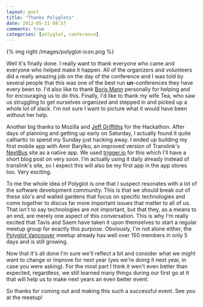 ```yaml
---
layout: post
title: "Thanks Polyglots"
date: 2012-05-31 08:57
comments: true
categories: [polyglot, conference]
---
```


{% img right /images/polyglot-icon.png %}   

Well it's finally done. I really want to thank everyone who came and everyone
who helped make it happen. All of the organizers and volunteers did a really
amazing job on the day of the conference and I was told by several people that
this was one of the best run **un**-conferences they have every been to. I'd
also like to thank [Boris Mann][boris] personally for helping and for
encouraging us to do this. Finally, I'd like to thank my wife Tea, who saw us
struggling to get ourselves organized and stepped in and picked up a whole lot
of slack. I'm not sure I want to picture what it would have been without her
help.

<!--more-->

Another big thanks to Mozilla and [Jeff Griffiths][jeff] for the Hackathon.
After days of planning and getting up early on Saturday, I actually found it
quite cathartic to spend my Sunday just hacking away. I ended up building my
first mobile app with Amir Barylko, an improved version of Translink's
[NextBus](http://nb.translink.ca) site as a native app. We used
[trigger.io](http://trigger.io) for this which I'll have a short blog post on
very soon. I'm actually using it daily already instead of translink's site, so
I expect this will also be my first app in the app stores too. Very exciting.

To me the whole idea of Polyglot is one that I suspect resonates with a lot of
the software development community. This is that we should break out of these
silo's and walled gardens that focus on specific technologies and come together
to discus far more important issues that matter to all of us. That isn't to say
technologies are not important, but that they, as a means to an end, are merely
one aspect of this conversation. This is why I'm really excited that Tavis and
Saem have taken it upon themselves to start a regular meetup group for exactly
this purpose. Obviously, I'm not alone either, the [Polyglot Vancouver](http://www.meetup.com/PolyglotVancouver/) 
meetup already has well over 150 members in only 5 days and is still growing. 

Now that it's all done I'm sure we'll reflect a bit and consider what we might
want to change or improve for next year (yes we're doing it next year, in case
you were asking). For the most part I think it wen't even better than expected,
regardless, we still learned many things during our first go at it that will
help us to make next years an even better event.

So thanks for coming out and making this such a successful event. See you at the meetup!

[boris]: http://blog.bmannconsulting.com/
[jeff]: http://canuckistani.ca
